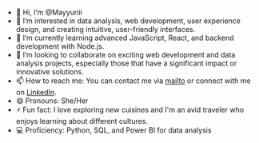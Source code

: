 - 👋 Hi, I’m @Mayyuriii
- 👀 I’m interested in data analysis, web development, user experience design, and creating intuitive, user-friendly interfaces.
- 🌱 I’m currently learning advanced JavaScript, React, and backend development with Node.js.
- 💞️ I’m looking to collaborate on exciting web development and data analysis projects, especially those that have a significant impact or innovative solutions.
- 📫 How to reach me: You can contact me via [mailto](mayurimane556@gmail.com) or connect with me on [LinkedIn](https://www.linkedin.com/in/mayuri-mane).
- 😄 Pronouns: She/Her
- ⚡ Fun fact: I love exploring new cuisines and I'm an avid traveler who enjoys learning about different cultures.
- 💻 Proficiency: Python, SQL, and Power BI for data analysis

<!---
Mayyuriii/Mayyuriii is a ✨ special ✨ repository because its `README.md` (this file) appears on your GitHub profile.
You can click the Preview link to take a look at your changes.
--->
